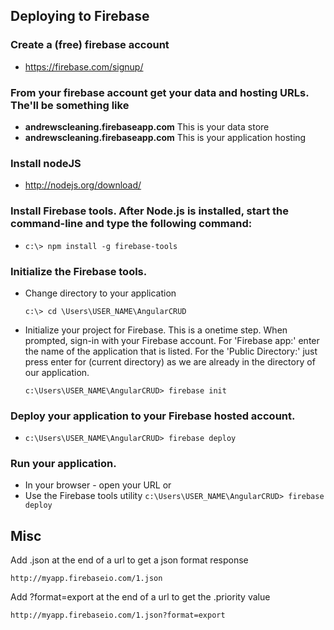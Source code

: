 ## Deploying to Firebase

### Create a (free) firebase account
   * https://firebase.com/signup/

### From your firebase account get your data and hosting URLs. The'll be something like
   * **andrewscleaning.firebaseapp.com**   This is your data store
   * **andrewscleaning.firebaseapp.com**  This is your application hosting

### Install nodeJS
   * http://nodejs.org/download/

### Install Firebase tools. After Node.js is installed, start the command-line and type the following command:
   * `c:\> npm install -g firebase-tools`

### Initialize the Firebase tools.
   * Change directory to your application

      `c:\> cd \Users\USER_NAME\AngularCRUD`

   * Initialize your project for Firebase. This is a onetime step. When prompted, sign-in with your Firebase account. 
   For 'Firebase app:' enter the name of the application that is listed. For the 'Public Directory:' just press enter
   for (current directory) as we are already in the directory of our application.

      `c:\Users\USER_NAME\AngularCRUD> firebase init`

### Deploy your application to your Firebase hosted account.
   * `c:\Users\USER_NAME\AngularCRUD> firebase deploy`

### Run your application.
   * In your browser - open your URL or
   * Use the Firebase tools utility `c:\Users\USER_NAME\AngularCRUD> firebase deploy`

## Misc
Add .json at the end of a url to get a json format response

   `http://myapp.firebaseio.com/1.json`

Add ?format=export at the end of a url to get the .priority value

   `http://myapp.firebaseio.com/1.json?format=export`

